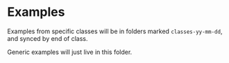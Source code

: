 # Examples

Examples from specific classes will be in folders marked `classes-yy-mm-dd`, and synced by end of class.

Generic examples will just live in this folder.